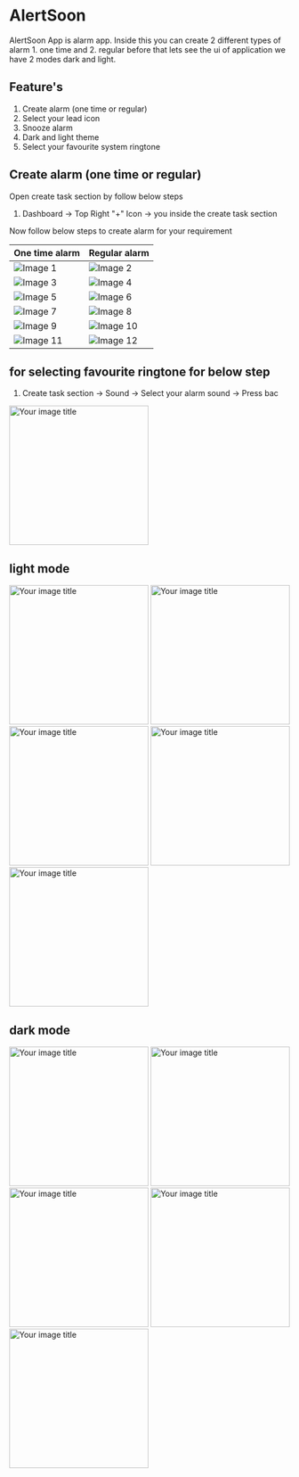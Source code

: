 # AlertSoon
AlertSoon App is alarm app. Inside this you can create 2 different types of alarm 1. one time and 2. regular 
before that lets see the ui of application we have 2 modes dark and light.

## Feature's
1. Create alarm (one time or regular) 
2. Select your lead icon
3. Snooze alarm
4. Dark and light theme
5. Select your favourite system ringtone

## Create alarm (one time or regular)

Open create task section by follow below steps 
1. Dashboard -> Top Right "+" Icon -> you inside the create task section 

Now follow below steps to create alarm for your requirement

| One time alarm                                                     | Regular alarm                                                     |
|--------------------------------------------------------------------|-------------------------------------------------------------------|
| ![Image 1](app/libs/images/creating_one_time_alaram_img_1_ss.png)  | ![Image 2](app/libs/images/creating_regular_alaram_img_1_ss.png)  |
| ![Image 3](app/libs/images/creating_one_time_alaram_img_2_ss.png)  | ![Image 4](app/libs/images/creating_regular_alaram_img_2_ss.png)  |
| ![Image 5](app/libs/images/creating_one_time_alaram_img_3_ss.png)  | ![Image 6](app/libs/images/creating_regular_alaram_img_3_ss.png)  |
| ![Image 7](app/libs/images/creating_one_time_alaram_img_4_ss.png)  | ![Image 8](app/libs/images/creating_regular_alaram_img_4_ss.png)  |
| ![Image 9](app/libs/images/creating_one_time_alaram_img_5_ss.png)  | ![Image 10](app/libs/images/creating_regular_alaram_img_5_ss.png) |
| ![Image 11](app/libs/images/creating_one_time_alaram_img_6_ss.png) | ![Image 12](app/libs/images/creating_regular_alaram_img_6_ss.png) |


## for selecting favourite ringtone for below step
1. Create task section -> Sound -> Select your alarm sound -> Press bac
<img src="app/libs/images/select_ringtone_screen.png" alt="Your image title" width="250"/>


## light mode
   <img src="app/libs/images/dashboard_light_theme_ss.png" alt="Your image title" width="250"/> <img src="app/libs/images/create_task_light_theme_ss.png" alt="Your image title" width="250"/> <img src="app/libs/images/select_lead_icon_light_theme_ss.png" alt="Your image title" width="250"/> <img src="app/libs/images/select_days_light_theme_ss.png" alt="Your image title" width="250"/> <img src="app/libs/images/select_ringtone_screen.png" alt="Your image title" width="250"/>

## dark mode
   <img src="app/libs/images/dashboard_dark_theme_ss.png" alt="Your image title" width="250"/> <img src="app/libs/images/create_task_dark_theme_ss.png" alt="Your image title" width="250"/> <img src="app/libs/images/select_lead_icon_dark_theme_ss.png" alt="Your image title" width="250"/> <img src="app/libs/images/select_days_dark_theme_ss.png" alt="Your image title" width="250"/> <img src="app/libs/images/select_ringtone_screen_dark.png" alt="Your image title" width="250"/>
